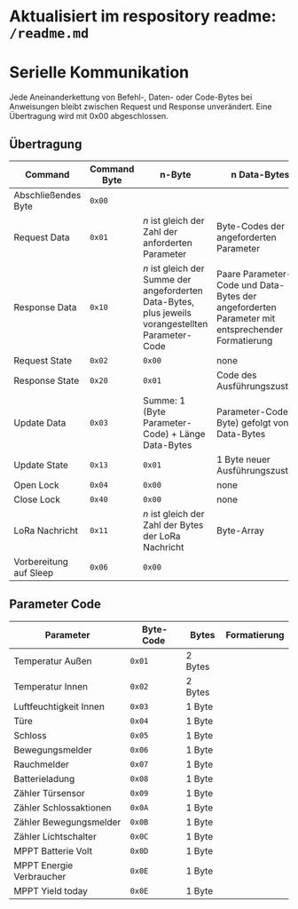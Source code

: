# Aktualisiert im respository readme: ```/readme.md```

# Serielle Kommunikation

Jede Aneinanderkettung von Befehl-, Daten- oder Code-Bytes bei Anweisungen bleibt zwischen Request und Response unverändert.
Eine Übertragung wird mit 0x00 abgeschlossen.

## Übertragung

| Command                   | Command Byte  | n-Byte                                                                                                | n Data-Bytes                                                                                      | Implementierung
|---                        |---            |---                                                                                                    |---                                                                                                |---
| Abschließendes Byte       | ```0x00```
| Request Data              | ```0x01```    | *n* ist gleich der Zahl der anforderten Parameter                                                     | Byte-Codes der angeforderten Parameter                                                            | all
| Response Data             | ```0x10```    | *n* ist gleich der Summe der angeforderten Data-Bytes, plus jeweils vorangestellten Parameter-Code    | Paare Parameter-Code und Data-Bytes der angeforderten Parameter mit entsprechender Formatierung   | all
| Request State             | ```0x02```    | ```0x00```                                                                                            | none                                                                                              | esp32
| Response State            | ```0x20```    | ```0x01```                                                                                            | Code des Ausführungszustand                                                                       | Raspberry Pi
| Update Data               | ```0x03```    | Summe: 1 (Byte Parameter-Code) + Länge Data-Bytes                                                     | Parameter-Code (1 Byte) gefolgt von Data-Bytes                                                    | all
| Update State              | ```0x13```    | ```0x01```                                                                                            | 1 Byte neuer Ausführungszustand                                                                   | **esp32**
| Open Lock                 | ```0x04```    | ```0x00```                                                                                            | none                                                                                              | Raspberry Pi
| Close Lock                | ```0x40```    | ```0x00```                                                                                            | none                                                                                              | Raspberry Pi
| LoRa Nachricht            | ```0x11```    | *n* ist gleich der Zahl der Bytes der LoRa Nachricht                                                  | Byte-Array                                                                                        | Raspberry Pi
| Vorbereitung auf Sleep    | ```0x06```    | ```0x00```

## Parameter Code

| Parameter                     | Byte-Code   | Bytes   | Formatierung
|---                            |---          |---      |---
| Temperatur Außen              | ```0x01```  | 2 Bytes |
| Temperatur Innen              | ```0x02```  | 2 Bytes |
| Luftfeuchtigkeit Innen        | ```0x03```  | 1 Byte  |
| Türe                          | ```0x04```  | 1 Byte  |
| Schloss                       | ```0x05```  | 1 Byte  |
| Bewegungsmelder               | ```0x06```  | 1 Byte  |
| Rauchmelder                   | ```0x07```  | 1 Byte  |
| Batterieladung                | ```0x08```  | 1 Byte  |
| Zähler Türsensor              | ```0x09```  | 1 Byte  |
| Zähler Schlossaktionen        | ```0x0A```  | 1 Byte  |
| Zähler Bewegungsmelder        | ```0x0B```  | 1 Byte  |
| Zähler Lichtschalter          | ```0x0C```  | 1 Byte  |
| MPPT Batterie Volt            | ```0x0D```  | 1 Byte  |
| MPPT Energie Verbraucher      | ```0x0E```  | 1 Byte  |
| MPPT Yield today              | ```0x0E```  | 1 Byte  |
